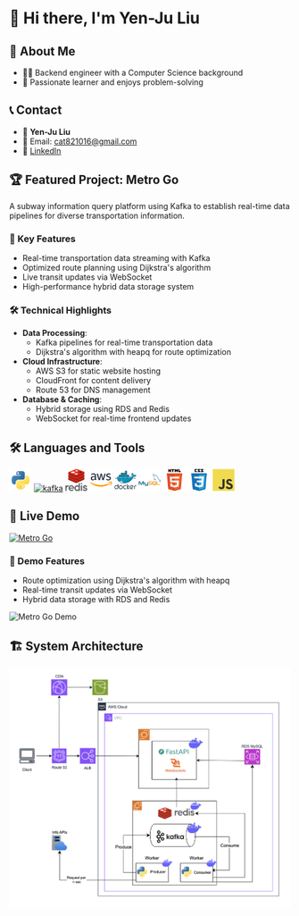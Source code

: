 # 👋 Hi there, I'm Yen-Ju Liu

## 🚀 About Me
- 👨‍💻 Backend engineer with a Computer Science background
- 🌱 Passionate learner and enjoys problem-solving

## 📞 Contact
- 👤 **Yen-Ju Liu**
- 📧 Email: cat821016@gmail.com
- 💼 [LinkedIn](https://www.linkedin.com/in/ruru88/)

## 🏆 Featured Project: Metro Go
A subway information query platform using Kafka to establish real-time data pipelines for diverse transportation information.

### 🌟 Key Features
- Real-time transportation data streaming with Kafka
- Optimized route planning using Dijkstra's algorithm
- Live transit updates via WebSocket
- High-performance hybrid data storage system

### 🛠 Technical Highlights
- **Data Processing**: 
  - Kafka pipelines for real-time transportation data
  - Dijkstra's algorithm with heapq for route optimization
- **Cloud Infrastructure**: 
  - AWS S3 for static website hosting
  - CloudFront for content delivery
  - Route 53 for DNS management
- **Database & Caching**: 
  - Hybrid storage using RDS and Redis
  - WebSocket for real-time frontend updates

## 🛠 Languages and Tools
<div >
   <a href="https://www.python.org" target="_blank" rel="noreferrer"><img src="https://raw.githubusercontent.com/devicons/devicon/master/icons/python/python-original.svg" alt="python" width="40" height="40"/></a>
   <a href="https://kafka.apache.org/" target="_blank" rel="noreferrer"><img src="https://blog.accuhit.net/wp-content/uploads/2021/10/211013-Kafka%EF%BC%9A%E5%A4%A7%E9%87%8F%E6%95%B8%E6%93%9A%E6%90%9C%E9%9B%86%E8%88%87%E6%87%89%E7%94%A8%E7%9A%84%E6%A0%B8%E5%BF%83%E6%8A%80%E8%A1%93%E5%B9%B3%E5%8F%B0-%E5%B0%81%E9%9D%A2-scaled.jpg" alt="kafka" width="40" height="40"/></a>
   <a href="https://redis.io" target="_blank" rel="noreferrer"><img src="https://raw.githubusercontent.com/devicons/devicon/master/icons/redis/redis-original-wordmark.svg" alt="redis" width="40" height="40"/></a>
   <a href="https://aws.amazon.com" target="_blank" rel="noreferrer"><img src="https://raw.githubusercontent.com/devicons/devicon/master/icons/amazonwebservices/amazonwebservices-original-wordmark.svg" alt="aws" width="40" height="40"/></a>
   <a href="https://www.docker.com/" target="_blank" rel="noreferrer"><img src="https://raw.githubusercontent.com/devicons/devicon/master/icons/docker/docker-original-wordmark.svg" alt="docker" width="40" height="40"/></a>
   <a href="https://www.mysql.com/" target="_blank" rel="noreferrer"><img src="https://raw.githubusercontent.com/devicons/devicon/master/icons/mysql/mysql-original-wordmark.svg" alt="mysql" width="40" height="40"/></a>
   <a href="https://www.w3.org/html/" target="_blank" rel="noreferrer"><img src="https://raw.githubusercontent.com/devicons/devicon/master/icons/html5/html5-original-wordmark.svg" alt="html5" width="40" height="40"/></a>
   <a href="https://www.w3schools.com/css/" target="_blank" rel="noreferrer"><img src="https://raw.githubusercontent.com/devicons/devicon/master/icons/css3/css3-original-wordmark.svg" alt="css3" width="40" height="40"/></a>
   <a href="https://developer.mozilla.org/en-US/docs/Web/JavaScript" target="_blank" rel="noreferrer"><img src="https://raw.githubusercontent.com/devicons/devicon/master/icons/javascript/javascript-original.svg" alt="javascript" width="40" height="40"/></a>
</div>

## 🔗 Live Demo
[![Metro Go](https://img.shields.io/badge/Metro_Go-1DA1F2?style=for-the-badge&logo=twitter&logoColor=white)](https://ruru888.com/)

### 📸 Demo Features
- Route optimization using Dijkstra's algorithm with heapq
- Real-time transit updates via WebSocket
- Hybrid data storage with RDS and Redis

![Metro Go Demo](t3.gif)

## 🏗 System Architecture
![Architecture Diagram](<截圖 2024-09-22 21.25.00.png>)


